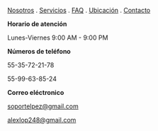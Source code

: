 [Nosotros](./nosotros.md) . [Servicios](./servicios.md) . [FAQ](FAQ.md) . [Ubicación](ubicacion.md) . [Contacto](./contacto.md)

**Horario de atención**

Lunes-Viernes 9:00 AM - 9:00 PM

**Números de teléfono** 

55-35-72-21-78 

55-99-63-85-24

**Correo eléctronico** 

soportelpez@gmail.com 

alexlop248@gmail.com 
